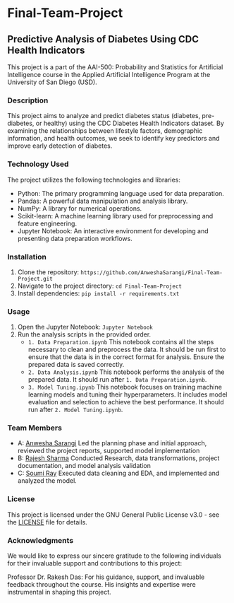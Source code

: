 # Final-Team-Project
## Predictive Analysis of Diabetes Using CDC Health Indicators
 This project is a part of the AAI-500: Probability and Statistics for Artificial Intelligence course in the Applied Artificial Intelligence Program at the University of San Diego (USD).

### Description
 This project aims to analyze and predict diabetes status (diabetes, pre-diabetes, or healthy) using the CDC Diabetes Health Indicators dataset. By examining the relationships between lifestyle factors, demographic information, and health outcomes, we seek to identify key predictors and improve early detection of diabetes.

### Technology Used
The project utilizes the following technologies and libraries:
 - Python: The primary programming language used for data preparation.
 - Pandas: A powerful data manipulation and analysis library.
 - NumPy: A library for numerical operations.
 - Scikit-learn: A machine learning library used for preprocessing and feature engineering.
 - Jupyter Notebook: An interactive environment for developing and presenting data preparation workflows.

### Installation 
 1. Clone the repository: `https://github.com/AnweshaSarangi/Final-Team-Project.git`
 2. Navigate to the project directory: `cd Final-Team-Project`
 3. Install dependencies: `pip install -r requirements.txt`

### Usage
 1. Open the Jupyter Notebook: `Jupyter Notebook`
 2. Run the analysis scripts in the provided order.
    - `1. Data Preparation.ipynb`
      This notebook contains all the steps necessary to clean and preprocess the data. It should be run first to ensure that the data is in the correct format for analysis.
      Ensure the prepared data is saved correctly.
    - `2. Data Analysis.ipynb`
      This notebook performs the analysis of the prepared data. It should run after `1. Data Preparation.ipynb`.
    - `3. Model Tuning.ipynb`
      This notebook focuses on training machine learning models and tuning their hyperparameters. It includes model evaluation and selection to achieve the best performance. It should run after `2. Model Tuning.ipynb`.

### Team Members
- A: [Anwesha Sarangi](https://github.com/AnweshaSarangi)
Led the planning phase and initial approach, reviewed the project reports, supported model implementation
- B: [Rajesh Sharma](https://github.com/Rajesh-Sharma-git)
Conducted Research, data transformations, project documentation, and model analysis validation
- C: [Soumi Ray](https://github.com/DrSoumiz)
Executed data cleaning and EDA, and implemented and analyzed the model.

### License
This project is licensed under the GNU General Public License v3.0 - see the [LICENSE](LICENSE) file for details.

### Acknowledgments
We would like to express our sincere gratitude to the following individuals for their invaluable support and contributions to this project:

Professor Dr. Rakesh Das: For his guidance, support, and invaluable feedback throughout the course. His insights and expertise were instrumental in shaping this project.
